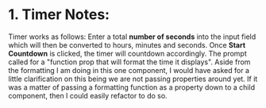 # 1. Timer Notes:

Timer works as follows: Enter a total **number of seconds** into the input field which will then be converted to hours, minutes and seconds.
Once **Start Countdown** is clicked, the timer will countdown accordingly.
The prompt called for a "function prop that will format the time it displays".  Aside from the formatting I am doing in this one component, I would have asked for a little clarification on this being we are not passing properties around yet.
If it was a matter of passing a formatting function as a property down to a child component, then I could easily refactor to do so.
